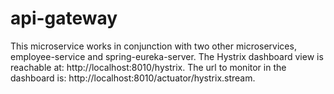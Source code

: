 # api-gateway
This microservice works in conjunction with two other microservices, employee-service and spring-eureka-server.
The Hystrix dashboard view is reachable at: http://localhost:8010/hystrix. The url to monitor in the dashboard is: 
http://localhost:8010/actuator/hystrix.stream.
